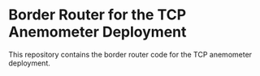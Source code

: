 # Border Router for the TCP Anemometer Deployment

This repository contains the border router code for the TCP anemometer deployment.
